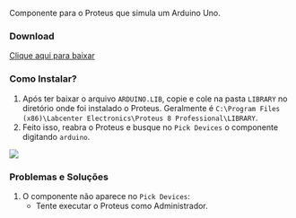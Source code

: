 Componente para o Proteus que simula um Arduino Uno.

### Download

[Clique aqui para baixar](http://www.microcontrolandos.com.br/shortener/arduino-uno-proteus)

### Como Instalar?

1. Após ter baixar o arquivo `ARDUINO.LIB`, copie e cole na pasta `LIBRARY` no diretório onde foi instalado o Proteus. Geralmente é `C:\Program Files (x86)\Labcenter Electronics\Proteus 8 Professional\LIBRARY`.
2. Feito isso, reabra o Proteus e busque no `Pick Devices` o componente digitando `arduino`.

![](https://github.com/tiagohm/Microcontrolandos/raw/master/ARDUINO_UNO_PROTEUS/2.png?raw=true)

### Problemas e Soluções

1. O componente não aparece no `Pick Devices`:
	- Tente executar o Proteus como Administrador.